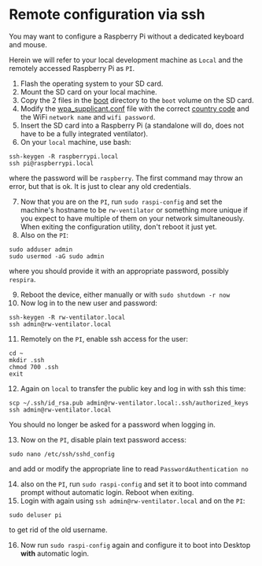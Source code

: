 # Remote configuration via ssh 

You may want to configure a Raspberry Pi without a dedicated keyboard and mouse.

Herein we will refer to your local development machine as `Local` and the remotely accessed Raspberry Pi as `PI`.

1. Flash the operating system to your SD card.
2. Mount the SD card on your local machine.
3. Copy the 2 files in the [boot](boot) directory to the `boot` volume on the SD card.
4. Modify the [wpa_supplicant.conf](boot/wpa_supplicant.conf) file with the correct [country code](https://en.wikipedia.org/wiki/List_of_ISO_3166_country_codes) and the WiFi `network name` and `wifi password`.
5. Insert the SD card into a Raspberry Pi (a standalone will do, does not have to be a fully integrated ventilator).
6. On your `local` machine, use bash:
```shell
ssh-keygen -R raspberrypi.local
ssh pi@raspberrypi.local
```
where the password will be `raspberry`. The first command may throw an error, but that is ok. It is just to clear any old credentials.

7. Now that you are on the `PI`, run `sudo raspi-config` and set the machine's hostname to be `rw-ventilator` or something more unique if you expect to have multiple of them on your network simultaneously. When exiting the configuration utility, don't reboot it just yet.
8. Also on the `PI`:
```shell
sudo adduser admin
sudo usermod -aG sudo admin
```
where you should provide it with an appropriate password, possibly `respira`.

9. Reboot the device, either manually or with `sudo shutdown -r now`
10. Now log in to the new user and password:
```shell
ssh-keygen -R rw-ventilator.local
ssh admin@rw-ventilator.local
```
11. Remotely on the `PI`, enable ssh access for the user:
```shell
cd ~
mkdir .ssh
chmod 700 .ssh
exit
```
12. Again on `local` to transfer the public key and log in with ssh this time:
```shell
scp ~/.ssh/id_rsa.pub admin@rw-ventilator.local:.ssh/authorized_keys
ssh admin@rw-ventilator.local
```
You should no longer be asked for a password when logging in.

13. Now on the `PI`, disable plain text password access:
```shell
sudo nano /etc/ssh/sshd_config
```
and add or modify the appropriate line to read `PasswordAuthentication no`

14. also on the `PI`, run `sudo raspi-config` and set it to boot into command prompt without automatic login. Reboot when exiting.
15. Login with again using `ssh admin@rw-ventilator.local` and on the `PI`:
```shell
sudo deluser pi
```
to get rid of the old username.

16. Now run `sudo raspi-config` again and configure it to boot into Desktop **with** automatic login.
